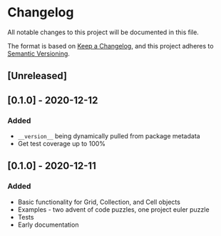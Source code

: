 # Changelog
All notable changes to this project will be documented in this file.

The format is based on [Keep a Changelog](https://keepachangelog.com/en/1.0.0/),
and this project adheres to [Semantic Versioning](https://semver.org/spec/v2.0.0.html).

## [Unreleased]

## [0.1.0] - 2020-12-12
### Added
- `__version__` being dynamically pulled from package metadata
- Get test coverage up to 100%

## [0.1.0] - 2020-12-11
### Added
- Basic functionality for Grid, Collection, and Cell objects
- Examples - two advent of code puzzles, one project euler puzzle
- Tests
- Early documentation
